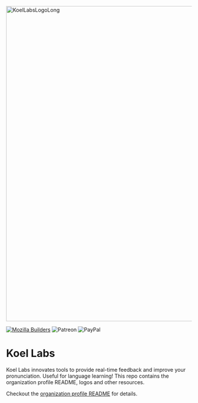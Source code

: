 <img width="856" alt="KoelLabsLogoLong" src="https://github.com/user-attachments/assets/ea4c54a5-4919-4273-a0eb-58b6aaf7c4a9">

[![Mozilla Builders](https://img.shields.io/badge/Mozilla-000000.svg?style=for-the-badge&logo=Mozilla&logoColor=white)](https://future.mozilla.org/builders/)
![Patreon](https://img.shields.io/badge/Patreon-F96854?style=for-the-badge&logo=patreon&logoColor=white)
![PayPal](https://img.shields.io/badge/PayPal-00457C?style=for-the-badge&logo=paypal&logoColor=white)

# Koel Labs
Koel Labs innovates tools to provide real-time feedback and improve your pronunciation. Useful for language learning! This repo contains the organization profile README, logos and other resources.

Checkout the [organization profile README](https://github.com/KoelLabs/.github/tree/main/profile) for details.
